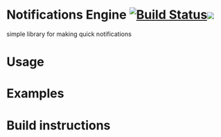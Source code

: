 # Notifications Engine [![Build Status](https://travis-ci.org/asvid/AndroidNotifications.svg?branch=master)](https://travis-ci.org/asvid/AndroidNotifications)[![](https://jitpack.io/v/asvid/NotificationsEngine.svg)](https://jitpack.io/#asvid/NotificationsEngine)

simple library for making quick notifications


# Usage

# Examples

# Build instructions


